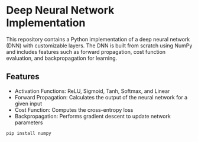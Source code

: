 # Deep Neural Network Implementation

This repository contains a Python implementation of a deep neural network (DNN) with customizable layers. The DNN is built from scratch using NumPy and includes features such as forward propagation, cost function evaluation, and backpropagation for learning.

## Features

- Activation Functions: ReLU, Sigmoid, Tanh, Softmax, and Linear
- Forward Propagation: Calculates the output of the neural network for a given input
- Cost Function: Computes the cross-entropy loss
- Backpropagation: Performs gradient descent to update network parameters

```bash
pip install numpy
```
